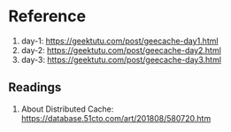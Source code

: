 # Reference

1. day-1: https://geektutu.com/post/geecache-day1.html
2. day-2: https://geektutu.com/post/geecache-day2.html
3. day-3: https://geektutu.com/post/geecache-day3.html

## Readings

1. About Distributed Cache: https://database.51cto.com/art/201808/580720.htm
